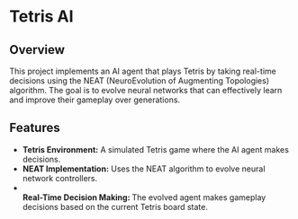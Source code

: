 # Tetris AI
<h2>Overview</h2>
This project implements an AI agent that plays Tetris by taking real-time decisions using the NEAT (NeuroEvolution of Augmenting Topologies) algorithm. The goal is to evolve neural networks that can effectively learn and improve their gameplay over generations.
<h2>Features</h2>
<ul>
  <li><b>Tetris Environment:</b>  A simulated Tetris game where the AI agent makes decisions.</li>
  <li><b>NEAT Implementation:</b>  Uses the NEAT algorithm to evolve neural network controllers.</li>
  <li></li><b>Real-Time Decision Making: </b>The evolved agent makes gameplay decisions based on the current Tetris board state.</li>
</ul>
